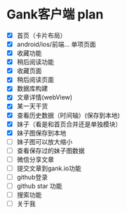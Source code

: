 # Gank客户端 plan

* [x] 首页（卡片布局）
* [x] android/ios/前端... 单项页面
* [x] 收藏功能
* [x] 稍后阅读功能
* [x] 收藏页面
* [x] 稍后阅读页面
* [x] 数据库构建
* [x] 文章详情(webView)
* [x] 某一天干货
* [x] 查看历史数据（时间轴）(保存到本地)
* [x] 妹子（看是和首页合并还是单独模块）
* [x] 妹子图保存到本地
* [ ] 妹子图可以放大缩小
* [ ] 查看保存过的妹子图数据
* [ ] 微信分享文章
* [ ] 提交文章到gank.io功能
* [ ] github登录
* [ ] github star 功能
* [ ] 搜索功能
* [ ] 关于我